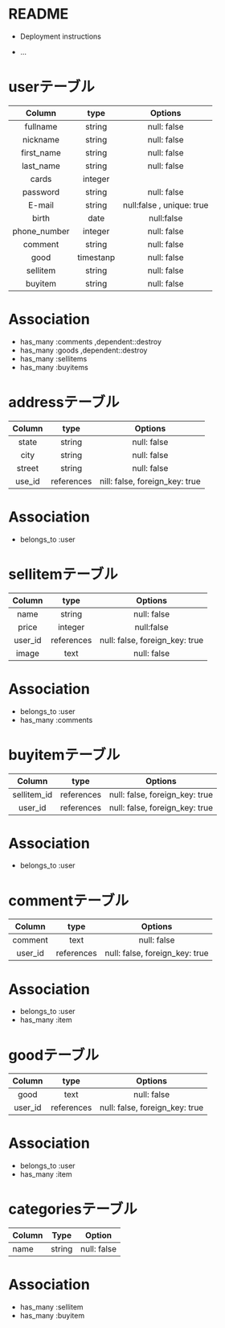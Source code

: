 # README

* Deployment instructions

* ...

# userテーブル
|Column|type|Options|
|:--:|:--:|:--:|
|fullname|string|null: false|
|nickname|string|null: false|
|first_name|string|null: false|
|last_name|string|null: false|
|cards|integer||
|password|string|null: false|
|E-mail|string|null:false , unique: true|
|birth|date|null:false|
|phone_number|integer|null: false|
|comment|string|null: false|
|good|timestanp|null: false|
|sellitem|string|null: false|
|buyitem|string|null: false|

# Association
- has_many :comments ,dependent::destroy
- has_many :goods ,dependent::destroy
- has_many :sellitems
- has_many :buyitems

# addressテーブル
|Column|type|Options|
|:--:|:--:|:--:|
|state|string|null: false|
|city|string|null: false|
|street|string|null: false|
|use_id|references|nill: false, foreign_key: true|

# Association
- belongs_to :user

# sellitemテーブル
|Column|type|Options|
|:--:|:--:|:--:|
|name|string|null: false|
|price|integer|null:false|
|user_id|references|null: false, foreign_key: true|
|image|text|null: false|

# Association
- belongs_to :user
- has_many :comments

# buyitemテーブル
|Column|type|Options|
|:--:|:--:|:--:|
|sellitem_id|references|null: false, foreign_key: true|
|user_id|references|null: false, foreign_key: true|

# Association
- belongs_to :user

# commentテーブル
|Column|type|Options|
|:--:|:--:|:--:|
|comment|text|null: false|
|user_id|references|null: false, foreign_key: true|

# Association
- belongs_to :user
- has_many :item

# goodテーブル
|Column|type|Options|
|:--:|:--:|:--:|
|good|text|null: false|
|user_id|references|null: false, foreign_key: true|

# Association
- belongs_to :user
- has_many :item

# categoriesテーブル
|Column|Type|Option|
|------|----|------|
|name|string|null: false|

# Association
- has_many :sellitem
- has_many :buyitem